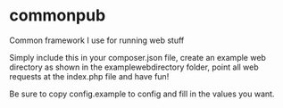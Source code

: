 # commonpub
Common framework I use for running web stuff


Simply include this in your composer.json file, create an example web directory as shown in the examplewebdirectory folder, point all web requests at the index.php file and have fun!

Be sure to copy config.example to config and fill in the values you want.
